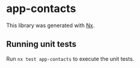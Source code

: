 # app-contacts

This library was generated with [Nx](https://nx.dev).

## Running unit tests

Run `nx test app-contacts` to execute the unit tests.

